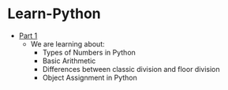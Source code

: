 # Learn-Python

- [Part 1](practice_1)
  - We are learning about:
    - Types of Numbers in Python
    - Basic Arithmetic
    - Differences between classic division and floor division
    - Object Assignment in Python
